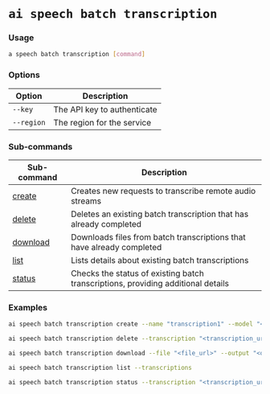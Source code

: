 # `ai speech batch transcription`

### Usage

``` bash
a speech batch transcription [command]
```

### Options

| Option | Description |
| ------ | ----------- |
| `--key` | The API key to authenticate |
| `--region` | The region for the service |

### Sub-commands

| Sub-command | Description |
| ----------- | ----------- |
| [create](ai-speech-batch-transcription-create.md) | Creates new requests to transcribe remote audio streams |
| [delete](ai-speech-batch-transcription-delete.md) | Deletes an existing batch transcription that has already completed |
| [download](ai-speech-batch-transcription-download.md) | Downloads files from batch transcriptions that have already completed |
| [list](ai-speech-batch-transcription-list.md) | Lists details about existing batch transcriptions |
| [status](ai-speech-batch-transcription-status.md) | Checks the status of existing batch transcriptions, providing additional details |

### Examples

``` bash title="Create a batch transcription"
ai speech batch transcription create --name "transcription1" --model "<model_url>" --content "<content_url>" --language "en-US"
```

``` bash title="Delete a batch transcription"
ai speech batch transcription delete --transcription "<transcription_url>"
```

``` bash title="Download transcription file"
ai speech batch transcription download --file "<file_url>" --output "<output_filename>"
```

``` bash title="List batch transcriptions"
ai speech batch transcription list --transcriptions
```

``` bash title="Check transcription status"
ai speech batch transcription status --transcription "<transcription_url>"
```
